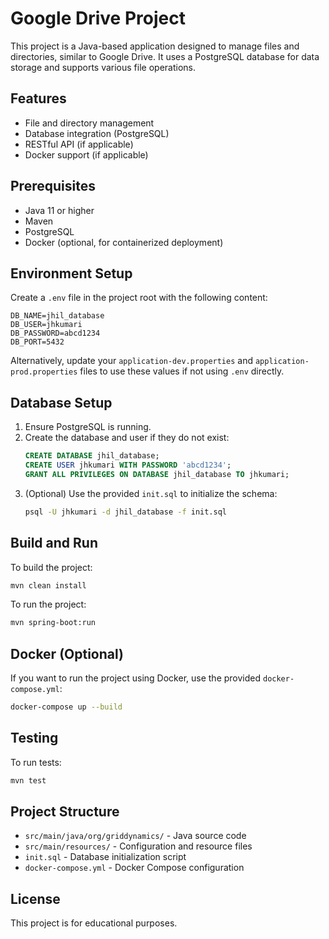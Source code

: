 # Google Drive Project

This project is a Java-based application designed to manage files and directories, similar to Google Drive. It uses a PostgreSQL database for data storage and supports various file operations.

## Features
- File and directory management
- Database integration (PostgreSQL)
- RESTful API (if applicable)
- Docker support (if applicable)

## Prerequisites
- Java 11 or higher
- Maven
- PostgreSQL
- Docker (optional, for containerized deployment)

## Environment Setup

Create a `.env` file in the project root with the following content:

```
DB_NAME=jhil_database
DB_USER=jhkumari
DB_PASSWORD=abcd1234
DB_PORT=5432
```

Alternatively, update your `application-dev.properties` and `application-prod.properties` files to use these values if not using `.env` directly.

## Database Setup

1. Ensure PostgreSQL is running.
2. Create the database and user if they do not exist:
   ```sql
   CREATE DATABASE jhil_database;
   CREATE USER jhkumari WITH PASSWORD 'abcd1234';
   GRANT ALL PRIVILEGES ON DATABASE jhil_database TO jhkumari;
   ```
3. (Optional) Use the provided `init.sql` to initialize the schema:
   ```sh
   psql -U jhkumari -d jhil_database -f init.sql
   ```

## Build and Run

To build the project:
```sh
mvn clean install
```

To run the project:
```sh
mvn spring-boot:run
```

## Docker (Optional)
If you want to run the project using Docker, use the provided `docker-compose.yml`:
```sh
docker-compose up --build
```

## Testing
To run tests:
```sh
mvn test
```

## Project Structure
- `src/main/java/org/griddynamics/` - Java source code
- `src/main/resources/` - Configuration and resource files
- `init.sql` - Database initialization script
- `docker-compose.yml` - Docker Compose configuration

## License
This project is for educational purposes.

